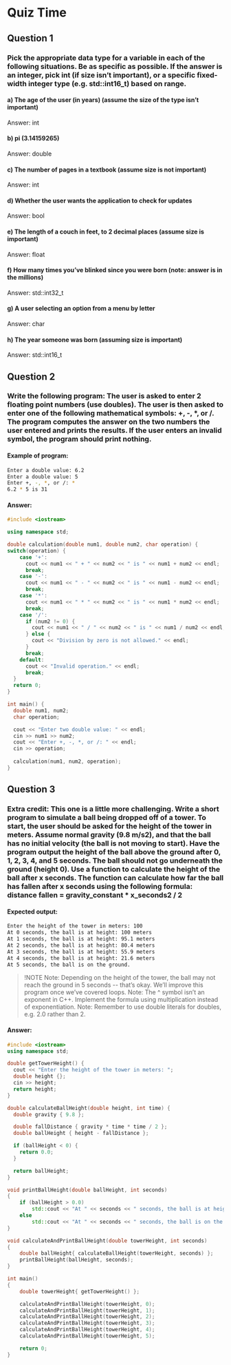 # Quiz Time

## Question 1

### Pick the appropriate data type for a variable in each of the following situations. Be as specific as possible. If the answer is an integer, pick int (if size isn’t important), or a specific fixed-width integer type (e.g. std::int16_t) based on range.

#### a) The age of the user (in years) (assume the size of the type isn’t important)
Answer: int

#### b) pi (3.14159265)
Answer: double

#### c) The number of pages in a textbook (assume size is not important)
Answer: int

#### d) Whether the user wants the application to check for updates
Answer: bool

#### e) The length of a couch in feet, to 2 decimal places (assume size is important) 
Answer: float

#### f) How many times you’ve blinked since you were born (note: answer is in the millions)
Answer: std::int32_t

#### g) A user selecting an option from a menu by letter 
Answer: char

#### h) The year someone was born (assuming size is important)
Answer: std::int16_t

## Question 2

### Write the following program: The user is asked to enter 2 floating point numbers (use doubles). The user is then asked to enter one of the following mathematical symbols: +, -, *, or /. The program computes the answer on the two numbers the user entered and prints the results. If the user enters an invalid symbol, the program should print nothing.

#### Example of program:
```bash
Enter a double value: 6.2
Enter a double value: 5
Enter +, -, *, or /: *
6.2 * 5 is 31
````

#### Answer:
```cpp
#include <iostream>

using namespace std;

double calculation(double num1, double num2, char operation) {
switch(operation) {
    case '+':
      cout << num1 << " + " << num2 << " is " << num1 + num2 << endl;
      break;
    case '-':
      cout << num1 << " - " << num2 << " is " << num1 - num2 << endl;
      break;
    case '*':
      cout << num1 << " * " << num2 << " is " << num1 * num2 << endl;
      break;
    case '/':
      if (num2 != 0) {
        cout << num1 << " / " << num2 << " is " << num1 / num2 << endl;
      } else {
        cout << "Division by zero is not allowed." << endl;
      }
      break;
    default:
      cout << "Invalid operation." << endl;
      break;
  }
  return 0;
}

int main() {
  double num1, num2;
  char operation;

  cout << "Enter two double value: " << endl; 
  cin >> num1 >> num2;
  cout << "Enter +, -, *, or /: " << endl;
  cin >> operation;
  
  calculation(num1, num2, operation);
}
```

## Question 3

### Extra credit: This one is a little more challenging. Write a short program to simulate a ball being dropped off of a tower. To start, the user should be asked for the height of the tower in meters. Assume normal gravity (9.8 m/s2), and that the ball has no initial velocity (the ball is not moving to start). Have the program output the height of the ball above the ground after 0, 1, 2, 3, 4, and 5 seconds. The ball should not go underneath the ground (height 0). Use a function to calculate the height of the ball after x seconds. The function can calculate how far the ball has fallen after x seconds using the following formula: distance fallen = gravity_constant * x_seconds2 / 2
#### Expected output:

```bash
Enter the height of the tower in meters: 100
At 0 seconds, the ball is at height: 100 meters
At 1 seconds, the ball is at height: 95.1 meters
At 2 seconds, the ball is at height: 80.4 meters
At 3 seconds, the ball is at height: 55.9 meters
At 4 seconds, the ball is at height: 21.6 meters
At 5 seconds, the ball is on the ground.
```

> !NOTE
> Note: Depending on the height of the tower, the ball may not reach the ground in 5 seconds -- that’s okay. We’ll improve this program once we’ve covered loops.
> Note: The ^ symbol isn’t an exponent in C++. Implement the formula using multiplication instead of exponentiation.
> Note: Remember to use double literals for doubles, e.g. 2.0 rather than 2.

#### Answer:

```cpp
#include <iostream>
using namespace std;

double getTowerHeight() {
  cout << "Enter the height of the tower in meters: "; 
  double height {};
  cin >> height;
  return height;
}

double calculateBallHeight(double height, int time) {
  double gravity { 9.8 };

  double fallDistance { gravity * time * time / 2 };
  double ballHeight { height - fallDistance };

  if (ballHeight < 0) {
    return 0.0;
  }

  return ballHeight;
}

void printBallHeight(double ballHeight, int seconds)
{
	if (ballHeight > 0.0)
		std::cout << "At " << seconds << " seconds, the ball is at height: " << ballHeight << " meters\n";
	else
		std::cout << "At " << seconds << " seconds, the ball is on the ground.\n";
}

void calculateAndPrintBallHeight(double towerHeight, int seconds)
{
	double ballHeight{ calculateBallHeight(towerHeight, seconds) };
	printBallHeight(ballHeight, seconds);
}

int main()
{
	double towerHeight{ getTowerHeight() };

	calculateAndPrintBallHeight(towerHeight, 0);
	calculateAndPrintBallHeight(towerHeight, 1);
	calculateAndPrintBallHeight(towerHeight, 2);
	calculateAndPrintBallHeight(towerHeight, 3);
	calculateAndPrintBallHeight(towerHeight, 4);
	calculateAndPrintBallHeight(towerHeight, 5);

	return 0;
}
```

